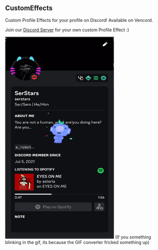 ## CustomEffects

Custom Profile Effects for your profile on Discord!
Available on Vencord.

Join our [Discord Server](server) for your own custom Profile Effect :)

<img src="/assets/profile.gif" alt="Profile" width="350" height="650">
(If you something blinking in the gif, its because the GIF converter fricked something up)

[server]: https://discord.gg/
